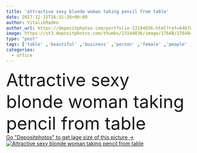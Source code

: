 ```yaml
---
title: 'attractive sexy blonde woman taking pencil from table'
date: 2017-12-15T16:31:26+00:00
author: VitalikRadko
author_url: https://depositphotos.com/portfolio-13194036.html?ref=64678756
image: https://st3.depositphotos.com/thumbs/13194036/image/17648/176484652/api_thumb_450.jpg?forcejpeg=true
type: "post"
tags: ['table' ,'beautiful' ,'business' ,'person' ,'female' ,'people' ,'beauty' ,'caucasian' ,'fashion' ,'office' ,'woman' ,'occupation' ,'taking' ,'work' ,'indoors' ,'pencil' ,'blonde' ,'profession' ,'clothes' ,'sexy' ,'alone' ,'attractive' ,'workplace' ,'seductive' ,'businesswoman' ,'selective focus' ,'long hair' ,'Curly Hair' ,'white shirt' ,'black skirt' ]
categories: 
  - office
---
```

<div aling="center">
            <font size="60"> Attractive sexy blonde woman taking pencil from table</font>   
</div>
<div>
    <a href='https://st3.depositphotos.com/thumbs/13194036/image/17648/176484652/api_thumb_450.jpg?forcejpeg=true?ref=64678756' target=_blank > Go "Depositphotos" to get lage size of this picture ->
        <img href='https://st3.depositphotos.com/thumbs/13194036/image/17648/176484652/api_thumb_450.jpg?forcejpeg=true?ref=64678756' src='https://st3.depositphotos.com/13194036/17648/i/950/depositphotos_176484652-stock-photo-attractive-sexy-blonde-woman-taking.jpg?forcejpeg=true' alt='Attractive sexy blonde woman taking pencil from table' >
    </a>
</div>
